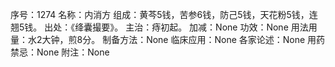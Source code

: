 序号：1274
名称：内消方
组成：黄芩5钱，苦参6钱，防己5钱，天花粉5钱，连翘5钱。
出处：《绛囊撮要》。
主治：痔初起。
加减：None
功效：None
用法用量：水2大钟，煎8分。
制备方法：None
临床应用：None
各家论述：None
用药禁忌：None
附注：None

